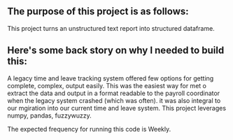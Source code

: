 ## The purpose of this project is as follows:
This project turns an unstructured text report into structured dataframe.
## Here's some back story on why I needed to build this:
A legacy time and leave tracking system offered few options for getting complete, complex, output easily. This was the easiest way for met o extract the data and output in a format readable to the payroll coordinator when the legacy system crashed (which was often). it was also integral to our mgiration into our current time and leave system.
This project leverages numpy, pandas, fuzzywuzzy.


The expected frequency for running this code is Weekly.